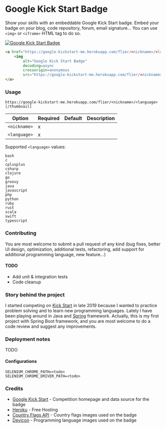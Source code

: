 # Google Kick Start Badge

Show your skills with an embeddable Google Kick Start badge.
Embed your badge on your blog, code repository, forum, email signature...
You can use `<img>` or `<iframe>` HTML tag to do so.

<a href="https://google-kickstart-me.herokuapp.com/flier/matjazmav/java"><img alt="Google Kick Start Badge" decoding=async crossorigin=anonymous src="https://google-kickstart-me.herokuapp.com/flier/matjazmav/java/thumbnail" /></a>

```html
<a href="https://google-kickstart-me.herokuapp.com/flier/<nickname>/<language>">
    <img
        alt="Google Kick Start Badge"
        decoding=async
        crossorigin=anonymous
        src="https://google-kickstart-me.herokuapp.com/flier/<nickname>/<language>/thumbnail" />
</a>
```

### Usage

```
https://google-kickstart-me.herokuapp.com/flier/<nickname>/<language>[/thumbnail]
```

|Option      |Required|Default|Description|
|------------|--------|-------|-----------|
|`<nickname>`| x      |       |           |
|`<language>`| x      |       |           |

Supported `<language>` values:
```
bash
c
cplusplus
csharp
clojure
go
groovy
java
javascript
php
python
ruby
rust
scala
swift
typescript
```

### Contributing
You are most welcome to submit a pull request of any kind (bug fixes, better UI design, 
optimization, additional tests, refactoring,
add support for additional programming language, new feature...)

#### TODO
- Add unit & integration tests
- Code cleanup

### Story behind the project
I started competing on [Kick Start](https://codingcompetitions.withgoogle.com/kickstart) in late 2019 because I wanted to practice problem solving
and to learn new programming languages. Lately I have been playing around in Java and [Spring](https://spring.io/) framework.
Actually, this is my first project with Spring Boot framework, and you are most welcome to do a code
review and suggest any improvements.

### Deployment notes
TODO

#### Configurations
```
SELENIUM_CHROME_PATH=<todo>
SELENIUM_CHROME_DRIVER_PATH=<todo>
```

### Credits
* [Google Kick Start](https://codingcompetitions.withgoogle.com/kickstart) - Competition homepage and data source for the badge
* [Heroku](https://www.heroku.com) - Free Hosting
* [Country Flags API](https://www.countryflags.io/) - Country flags images used on the badge
* [Devicon](https://devicons.github.io/devicon/) - Programming language images used on the badge
